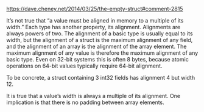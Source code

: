 https://dave.cheney.net/2014/03/25/the-empty-struct#comment-2815

It’s not true that “a value must be aligned in memory to a multiple of its width.” Each type has another property, its alignment. Alignments are always powers of two. The alignment of a basic type is usually equal to its width, but the alignment of a struct is the maximum alignment of any field, and the alignment of an array is the alignment of the array element. The maximum alignment of any value is therefore the maximum alignment of any basic type. Even on 32-bit systems this is often 8 bytes, because atomic operations on 64-bit values typically require 64-bit alignment.

To be concrete, a struct containing 3 int32 fields has alignment 4 but width 12.

It is true that a value’s width is always a multiple of its alignment. One implication is that there is no padding between array elements.